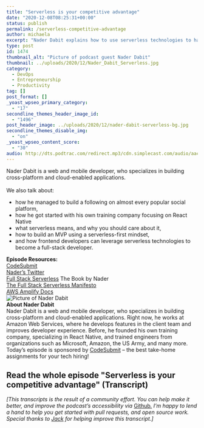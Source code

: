 ```yaml
---
title: "Serverless is your competitive advantage"
date: "2020-12-08T08:25:31+00:00"
status: publish
permalink: /serverless-competitive-advantage
author: michaela
excerpt: "Nader Dabit explains how to use serverless technologies to have a competitive advantage and build MVPs faster."
type: post
id: 1474
thumbnail_alt: "Picture of podcast guest Nader Dabit"
thumbnail: ../uploads/2020/12/Nader_Dabit_Serverless.jpg
category:
  - DevOps
  - Entrepreneurship
  - Productivity
tag: []
post_format: []
_yoast_wpseo_primary_category:
  - "17"
secondline_themes_header_image_id:
  - "1496"
post_header_image: ../uploads/2020/12/nader-dabit-serverless-bg.jpg
secondline_themes_disable_img:
  - "on"
_yoast_wpseo_content_score:
  - "30"
audio: http://dts.podtrac.com/redirect.mp3/cdn.simplecast.com/audio/aaca909a-e34f-49ae-a86f-f59e4fa807f0/episodes/201c3afb-fea2-4662-bca0-88141aa91ab3/audio/1124f7e0-e429-41ab-9b49-f6be277973cc/default_tc.mp3
---
```


<div class="episode-about">
Nader Dabit is a web and mobile developer, who specializes in building cross-platform and cloud-enabled applications.
<br/> <br/>We also talk about:
<ul>
<li> how he managed to build a following on almost every popular social platform,</li>
<li> how he got started with his own training company focusing on React Native</li>
<li> what serverless means, and why you should care about it,</li>
<li> how to build an MVP using a serverless-first mindset,</li>
<li> and how frontend developers can leverage serverless technologies to become a full-stack developer.</li>
</ul>
</div>
<div class=" episode-links">
<b>Episode Resources:</b><br/>
<a href="https://codesubmit.io/">CodeSubmit</a><br/>
<a href="https://twitter.com/dabit3">Nader’s Twitter</a><br/>
<a href="https://www.goodreads.com/book/show/51051759-full-stack-serverless">Full Stack Serverless</a> The Book by Nader<br/>
<a href="https://dev.to/dabit3/the-full-stack-serverless-manifesto-3jjh">The Full Stack Serverless Manifesto</a><br/>
<a href="https://docs.amplify.aws/">AWS Amplify Docs</a><br/>
</div>

<div class="row pt-2 align-items-center">
<div class="col-4 guest-picture">
<img src="../uploads/2020/12/Nader_Dabit_Serverless.jpg" alt="Picture of Nader Dabit"/>
</div>
<div class="col-8 guest-about">
<b>About Nader Dabit</b><br/>
Nader Dabit is a web and mobile developer, who specializes in building cross-platform and cloud-enabled applications. Right now, he works at Amazon Web Services, where he develops features in the client team and improves developer experience. Before, he founded his own training company, specializing in React Native, and trained engineers from organizations such as Microsoft, Amazon, the US Army, and many more.
</div>
</div>

<div class="sponsorship">Today’s episode is sponsored by <a href="https://codesubmit.io/" target="_blank" rel="noreferrer">CodeSubmit</a> – the best take-home assignments for your tech hiring!</div>


## Read the whole episode "Serverless is your competitive advantage" (Transcript)

_\[This transcripts is the result of a community effort. You can help make it better, and improve the podcast’s accessibility via_ [Github](https://github.com/mgreiler/se-unlocked/tree/master/Transcripts)_[.](https://github.com/mgreiler/se-unlocked/tree/master/Transcripts) I’m happy to lend a hand to help you get started with pull requests, and open source work.  
Special thanks to [Jack](https://github.com/jack99999) for helping improve this transcript.\]_
